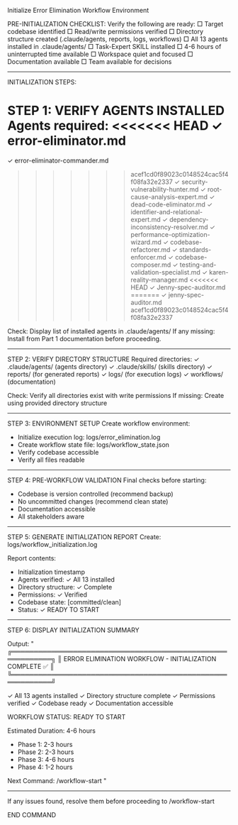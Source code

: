Initialize Error Elimination Workflow Environment

PRE-INITIALIZATION CHECKLIST:
Verify the following are ready:
□ Target codebase identified
□ Read/write permissions verified
□ Directory structure created (.claude/agents, reports, logs, workflows)
□ All 13 agents installed in .claude/agents/
□ Task-Expert SKILL installed
□ 4-6 hours of uninterrupted time available
□ Workspace quiet and focused
□ Documentation available
□ Team available for decisions

---

INITIALIZATION STEPS:

STEP 1: VERIFY AGENTS INSTALLED
Agents required:
<<<<<<< HEAD
✓ error-eliminator.md
=======
✓ error-eliminator-commander.md
>>>>>>> acef1cd0f89023c0148524cac5f4f08fa32e2337
✓ security-vulnerability-hunter.md
✓ root-cause-analysis-expert.md
✓ dead-code-eliminator.md
✓ identifier-and-relational-expert.md
✓ dependency-inconsistency-resolver.md
✓ performance-optimization-wizard.md
✓ codebase-refactorer.md
✓ standards-enforcer.md
✓ codebase-composer.md
✓ testing-and-validation-specialist.md
✓ karen-reality-manager.md
<<<<<<< HEAD
✓ Jenny-spec-auditor.md
=======
✓ jenny-spec-auditor.md
>>>>>>> acef1cd0f89023c0148524cac5f4f08fa32e2337

Check: Display list of installed agents in .claude/agents/
If any missing: Install from Part 1 documentation before proceeding.

---

STEP 2: VERIFY DIRECTORY STRUCTURE
Required directories:
✓ .claude/agents/ (agents directory)
✓ .claude/skills/ (skills directory)
✓ reports/ (for generated reports)
✓ logs/ (for execution logs)
✓ workflows/ (documentation)

Check: Verify all directories exist with write permissions
If missing: Create using provided directory structure

---

STEP 3: ENVIRONMENT SETUP
Create workflow environment:
- Initialize execution log: logs/error_elimination.log
- Create workflow state file: logs/workflow_state.json
- Verify codebase accessible
- Verify all files readable

---

STEP 4: PRE-WORKFLOW VALIDATION
Final checks before starting:
- Codebase is version controlled (recommend backup)
- No uncommitted changes (recommend clean state)
- Documentation accessible
- All stakeholders aware

---

STEP 5: GENERATE INITIALIZATION REPORT
Create: logs/workflow_initialization.log

Report contents:
- Initialization timestamp
- Agents verified: ✓ All 13 installed
- Directory structure: ✓ Complete
- Permissions: ✓ Verified
- Codebase state: [committed/clean]
- Status: ✓ READY TO START

---

STEP 6: DISPLAY INITIALIZATION SUMMARY

Output:
"
╔═══════════════════════════════════════════════════════════╗
║  ERROR ELIMINATION WORKFLOW - INITIALIZATION COMPLETE ✅   ║
╚═══════════════════════════════════════════════════════════╝

✓ All 13 agents installed
✓ Directory structure complete
✓ Permissions verified
✓ Codebase ready
✓ Documentation accessible

WORKFLOW STATUS: READY TO START

Estimated Duration: 4-6 hours
- Phase 1: 2-3 hours
- Phase 2: 2-3 hours
- Phase 3: 4-6 hours
- Phase 4: 1-2 hours

Next Command: /workflow-start
"

---

If any issues found, resolve them before proceeding to /workflow-start

END COMMAND